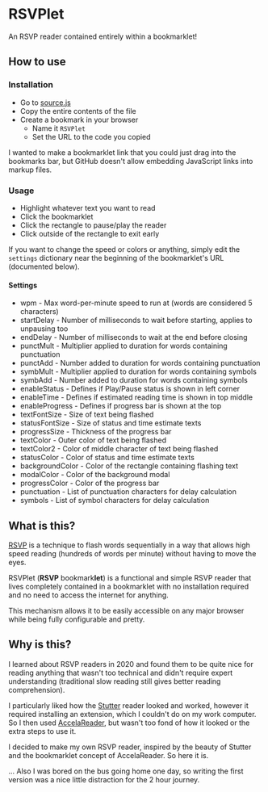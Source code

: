 # RSVPlet

An RSVP reader contained entirely within a bookmarklet!

## How to use

### Installation

- Go to [source.js](source.js)
- Copy the entire contents of the file
- Create a bookmark in your browser
  - Name it `RSVPlet`
  - Set the URL to the code you copied

I wanted to make a bookmarklet link that you could just drag into the bookmarks
bar, but GitHub doesn't allow embedding JavaScript links into markup files.

### Usage

- Highlight whatever text you want to read
- Click the bookmarklet
- Click the rectangle to pause/play the reader
- Click outside of the rectangle to exit early

If you want to change the speed or colors or anything, simply edit the
`settings` dictionary near the beginning of the bookmarklet's URL
(documented below).

#### Settings

 - wpm <Num> - Max word-per-minute speed to run at (words are considered 5 characters)
 - startDelay <Num> - Number of milliseconds to wait before starting, applies to unpausing too
 - endDelay <Num> - Number of milliseconds to wait at the end before closing
 - punctMult <Num> - Multiplier applied to duration for words containing punctuation
 - punctAdd <Num> - Number added to duration for words containing punctuation
 - symbMult <Num> - Multiplier applied to duration for words containing symbols
 - symbAdd <Num> - Number added to duration for words containing symbols
 - enableStatus <Bool> - Defines if Play/Pause status is shown in left corner
 - enableTime <Bool> - Defines if estimated reading time is shown in top middle
 - enableProgress <Bool> - Defines if progress bar is shown at the top
 - textFontSize <Str> - Size of text being flashed
 - statusFontSize <Str> - Size of status and time estimate texts
 - progressSize <Str> - Thickness of the progress bar
 - textColor <Str> - Outer color of text being flashed
 - textColor2 <Str> - Color of middle character of text being flashed
 - statusColor <Str> - Color of status and time estimate texts
 - backgroundColor <Str> - Color of the rectangle containing flashing text
 - modalColor <Str> - Color of the background modal
 - progressColor <Str> - Color of the progress bar
 - punctuation <Str> - List of punctuation characters for delay calculation
 - symbols <Str> - List of symbol characters for delay calculation

## What is this?

[RSVP](https://en.wikipedia.org/wiki/Rapid_serial_visual_presentation) is a
technique to flash words sequentially in a way that allows high speed reading
(hundreds of words per minute) without having to move the eyes.

RSVPlet (**RSVP** bookmark**let**) is a functional and simple RSVP reader that
lives completely contained in a bookmarklet with no installation required and
no need to access the internet for anything.

This mechanism allows it to be easily accessible on any major browser while
being fully configurable and pretty.

## Why is this?

I learned about RSVP readers in 2020 and found them to be quite nice for
reading anything that wasn't too technical and didn't require expert
understanding (traditional slow reading still gives better reading
comprehension).

I particularly liked how the
[Stutter](https://github.com/jamestomasino/stutter) reader looked and worked,
however it required installing an extension, which I couldn't do on my work
computer. So I then used [AccelaReader](https://accelareader.com/), but wasn't
too fond of how it looked or the extra steps to use it.

I decided to make my own RSVP reader, inspired by the beauty of Stutter and the
bookmarklet concept of AccelaReader. So here it is.

... Also I was bored on the bus going home one day, so writing the first version
was a nice little distraction for the 2 hour journey.

